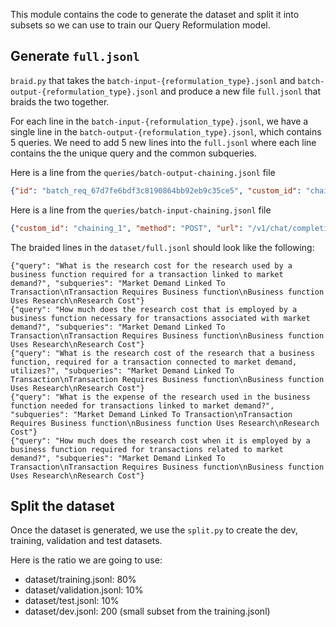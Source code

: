 This module contains the code to generate the dataset and split it into subsets
so we can use to train our Query Reformulation model.

Generate `full.jsonl`
--------------------

`braid.py` that takes the `batch-input-{reformulation_type}.jsonl` and
`batch-output-{reformulation_type}.jsonl` and produce a new file `full.jsonl`
that braids the two together. 

For each line in the `batch-input-{reformulation_type}.jsonl`, we have a single line
in the `batch-output-{reformulation_type}.jsonl`, which contains 5 queries. 
We need to add 5 new lines into the `full.jsonl` where each line contains the
the unique query and the common subqueries.

Here is a line from the `queries/batch-output-chaining.jsonl` file

```json
{"id": "batch_req_67d7fe6bdf3c8190864bb92eb9c35ce5", "custom_id": "chaining_1", "response": {"status_code": 200, "request_id": "3493b5ed7e8feb86fd5b4145f7cf51f2", "body": {"id": "chatcmpl-BC2CVYHULTogaMD2v9CA9FZJj0w5J", "object": "chat.completion", "created": 1742208095, "model": "o3-mini-2025-01-31", "choices": [{"index": 0, "message": {"role": "assistant", "content": "What is the research cost for the research used by a business function required for a transaction linked to market demand?\nHow much does the research cost that is employed by a business function necessary for transactions associated with market demand?\nWhat is the research cost of the research that a business function, required for a transaction connected to market demand, utilizes?\nWhat is the expense of the research used in the business function needed for transactions linked to market demand?\nHow much does the research cost when it is employed by a business function required for transactions related to market demand?", "refusal": null, "annotations": []}, "finish_reason": "stop"}], "usage": {"prompt_tokens": 441, "completion_tokens": 568, "total_tokens": 1009, "prompt_tokens_details": {"cached_tokens": 0, "audio_tokens": 0}, "completion_tokens_details": {"reasoning_tokens": 448, "audio_tokens": 0, "accepted_prediction_tokens": 0, "rejected_prediction_tokens": 0}}, "service_tier": "default", "system_fingerprint": "fp_42bfad963b"}}, "error": null}
```

Here is a line from the `queries/batch-input-chaining.jsonl` file

```json
{"custom_id": "chaining_1", "method": "POST", "url": "/v1/chat/completions", "body": {"model": "o3-mini", "messages": [{"role": "system", "content": "You are a NLP specialist with search query."}, {"role": "user", "content": "Your job is to reverse engineer one or a list of subqueries into a single query.  \nRemember that all these subqueries are trying to answer a single query from the user.\n\nEach subquery is a human-readable query to the WikiData that conforms to the topography/terminology.\nUse your knowledge to identify the core entities, properties, qualifiers and their relationship.\nIf there are more than one subqueries, guess the intent of the subqueries. \n\nRecommended Process\n-------------------\n\n\n1. Identify the core entities and the shared property in these subqueries.  \n2. The subqueries follow a sequential chain-of-logic triples, follow through the chain to identify the question the user is trying to ask.\n3. Guess the intent of the comparison over the property. Remember that all these subqueries are trying to answer a single query from the user.\n4. Use relative pronouns and subordinating conjunctions to consolidate/collapse the subqueries into a single question.\n\n\nExample\n-------\n\n<input> \nDavid Chanoff U.S. Navy admiral collaboration\nU.S. Navy admiral ambassador to United Kingdom\nU.S. President during U.S. Navy admiral's ambassadorship\n</input>\n<output> \nWhich U.S. President\u2019s administration coincided with the ambassadorship of the U.S. Navy admiral, who collaborated with David Chanoff, in the United Kingdom?\n</output>\n\nRules for the Final Query\n-------------------------\n\nFor the final query you will produce, follow these rules:\n\n1. Keep your output queries consistent with the style of questions from MS-MARCO, Natural Questions and hotpotQA dataset.\n2. Give me 5 options. One per each line. Make them as distinct as possible from each other.\n3. Only return the queries. One per line. DO NOT include numbers, bullets, or any other text.\n4. DO NOT introduce any new entities, qualifiers that didn\u2019t exist in the subqueries.\n\nOk. Here is the task:\n\nMarket Demand Linked To Transaction\\nTransaction Requires Business function\\nBusiness function Uses Research\\nResearch Cost"}], "max_completion_tokens": 4068}}
```

The braided lines in the `dataset/full.jsonl` should look like the following:

```jsonl
{"query": "What is the research cost for the research used by a business function required for a transaction linked to market demand?", "subqueries": "Market Demand Linked To Transaction\nTransaction Requires Business function\nBusiness function Uses Research\nResearch Cost"}
{"query": "How much does the research cost that is employed by a business function necessary for transactions associated with market demand?", "subqueries": "Market Demand Linked To Transaction\nTransaction Requires Business function\nBusiness function Uses Research\nResearch Cost"}
{"query": "What is the research cost of the research that a business function, required for a transaction connected to market demand, utilizes?", "subqueries": "Market Demand Linked To Transaction\nTransaction Requires Business function\nBusiness function Uses Research\nResearch Cost"}
{"query": "What is the expense of the research used in the business function needed for transactions linked to market demand?", "subqueries": "Market Demand Linked To Transaction\nTransaction Requires Business function\nBusiness function Uses Research\nResearch Cost"}
{"query": "How much does the research cost when it is employed by a business function required for transactions related to market demand?", "subqueries": "Market Demand Linked To Transaction\nTransaction Requires Business function\nBusiness function Uses Research\nResearch Cost"}
```

Split the dataset
-----------------

Once the dataset is generated, we use the `split.py` to create the dev, training, validation and test datasets.

Here is the ratio we are going to use:

- dataset/training.jsonl: 80%
- dataset/validation.jsonl: 10%
- dataset/test.jsonl: 10%
- dataset/dev.jsonl: 200 (small subset from the training.jsonl)
